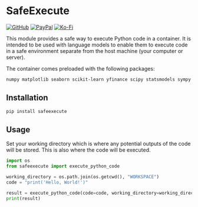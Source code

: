 # SafeExecute

[![GitHub](https://img.shields.io/badge/GitHub-Sponsor%20Josh%20XT-blue?logo=github&style=plastic)](https://github.com/sponsors/Josh-XT) [![PayPal](https://img.shields.io/badge/PayPal-Sponsor%20Josh%20XT-blue.svg?logo=paypal&style=plastic)](https://paypal.me/joshxt) [![Ko-Fi](https://img.shields.io/badge/Kofi-Sponsor%20Josh%20XT-blue.svg?logo=kofi&style=plastic)](https://ko-fi.com/joshxt)

This module provides a safe way to execute Python code in a container. It is intended to be used with language models to enable them to execute code in a safe environment separate from the host machine (your computer or server).

The container comes preloaded with the following packages:

```bash
numpy matplotlib seaborn scikit-learn yfinance scipy statsmodels sympy bokeh plotly dash networkx pyvis pandas
```

## Installation

```bash
pip install safeexecute
```

## Usage

Set your working directory which is where any potential outputs of the code will be stored. This is also where the code will be executed.

```python
import os
from safeexecute import execute_python_code

working_directory = os.path.join(os.getcwd(), "WORKSPACE")
code = "print('Hello, World!')"

result = execute_python_code(code=code, working_directory=working_directory)
print(result)
```
